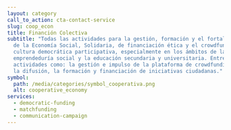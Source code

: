 ```yaml
---
layout: category
call_to_action: cta-contact-service
slug: coop_econ
title: Financión Colectiva
subtitle: "Todas las actividades para la gestión, formación y el fortalecimiento
  de la Economía Social, Solidaria, de financiación ética y el crowdfunding y la
  cultura democrática participativa, especialmente en los ámbitos de la
  emprendeduría social y la educación secundaria y universitaria. Entre ellas,
  actividades como: la gestión e impulso de la plataforma de crowdfunding Goteo;
  la difusión, la formación y financiación de iniciativas ciudadanas."
symbol:
  path: /media/categories/symbol_cooperativa.png
  alt: cooperative_economy
services:
  - democratic-funding
  - matchfunding
  - communication-campaign
---
```

